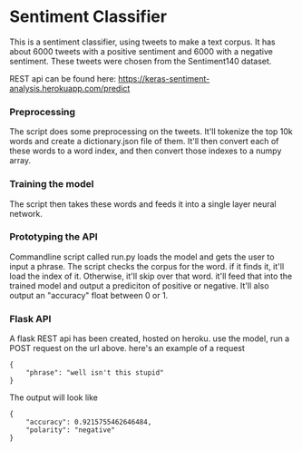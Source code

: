 # Sentiment Classifier

This is a sentiment classifier, using tweets to make a text corpus. It has about 6000 tweets with a positive sentiment and 6000 with a negative sentiment. These tweets were chosen from the Sentiment140 dataset.

REST api can be found here:
https://keras-sentiment-analysis.herokuapp.com/predict

### Preprocessing

The script does some preprocessing on the tweets. It'll tokenize the top 10k words and create a dictionary.json file of them. It'll then convert each of these words to a word index, and then convert those indexes to a numpy array.

### Training the model

The script then takes these words and feeds it into a single layer neural network. 

### Prototyping the API

Commandline script called run.py loads the model and gets the user to input a phrase. The script checks the corpus for the word. if it finds it, it'll load the index of it. Otherwise, it'll skip over that word. it'll feed that into the trained model and output a prediciton of positive or negative. It'll also output an "accuracy" float between 0 or 1.

### Flask API

A flask REST api has been created, hosted on heroku. use the model, run a POST request on the url above. here's an example of a request
```
{
    "phrase": "well isn't this stupid"
}
```
The output will look like

```
{
    "accuracy": 0.9215755462646484,
    "polarity": "negative"
}
```
